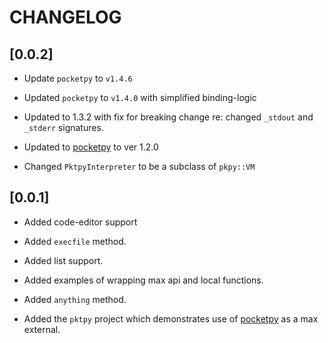 # CHANGELOG


## [0.0.2]

- Update `pocketpy` to `v1.4.6`

- Updated `pocketpy` to `v1.4.0` with simplified binding-logic

- Updated to 1.3.2 with fix for breaking change re: changed `_stdout` and `_stderr` signatures.

- Updated to [pocketpy](https://github.com/blueloveTH/pocketpy) to ver 1.2.0

- Changed `PktpyInterpreter` to be a subclass of `pkpy::VM`



## [0.0.1]

- Added code-editor support

- Added `execfile` method.

- Added list support.

- Added examples of wrapping max api and local functions.

- Added `anything` method.

- Added the `pktpy` project which demonstrates use of [pocketpy](https://github.com/blueloveTH/pocketpy) as a max external.
